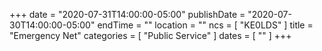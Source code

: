 +++
date = "2020-07-31T14:00:00-05:00"
publishDate = "2020-07-30T14:00:00-05:00"
endTime = ""
location = ""
ncs = [ "KE0LDS" ]
title = "Emergency Net"
categories = [ "Public Service" ]
dates = [ "" ]
+++
